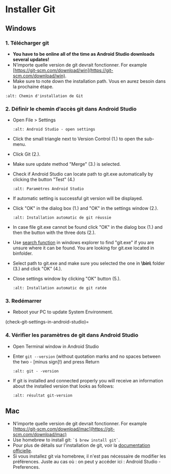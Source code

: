 # Installer Git

## Windows

### 1. Télécharger git

- **You have to be online all of the time as Android Studio downloads several updates!**
- N’importe quelle version de git devrait fonctionner. For example [https://git-scm.com/download/win](https://git-scm.com/download/win).
- Make sure to note down the installation path. Vous en aurez besoin dans la prochaine étape.

```{image} ../images/Update_GitPath.png
:alt: Chemin d'installation de Git
```

### 2. Définir le chemin d’accès git dans Android Studio

- Open File > Settings

  ```{image} ../images/Update_GitSettings1.png
  :alt: Android Studio - open settings
  ```

- Click the small triangle next to Version Control (1.) to open the sub-menu.

- Click Git (2.).

- Make sure update method "Merge" (3.) is selected.

- Check if Android Studio can locate path to git.exe automatically by clicking the button "Test" (4.)

  ```{image} ../images/AndroidStudio361_09.png
  :alt: Paramètres Android Studio
  ```

- If automatic setting is successful git version will be displayed.

- Click "OK" in the dialog box (1.) and "OK" in the settings window (2.).

  ```{image} ../images/AndroidStudio361_10.png
  :alt: Installation automatic de git réussie
  ```

- In case file git.exe cannot be found click "OK" in the dialog box (1.) and then the button with the three dots (2.).

- Use [search function](https://www.tenforums.com/tutorials/94452-search-file-explorer-windows-10-a.html) in windows explorer to find "git.exe" if you are unsure where it can be found. You are looking for git.exe located in binfolder.

- Select path to git.exe and make sure you selected the one in **\\bin\\** folder (3.) and click "OK" (4.).

- Close settings window by clicking "OK" button (5.).

  ```{image} ../images/AndroidStudio361_11.png
  :alt: Installation automatic de git ratée
  ```

### 3. Redémarrer

- Reboot your PC to update System Environment.

(check-git-settings-in-android-studio)=
### 4. Vérifier les paramètres de git dans Android Studio

- Open Terminal window in Android Studio

- Enter `git --version` (without quotation marks and no spaces between the two - \[minus sign\]!) and press Return

  ```{image} ../images/AndroidStudio_gitversion1.png
  :alt: git - -version
  ```

- If git is installed and connected properly you will receive an information about the installed version that looks as follows:

  ```{image} ../images/AndroidStudio_gitversion2.png
  :alt: résultat git-version
  ```

## Mac

- N’importe quelle version de git devrait fonctionner. For example [https://git-scm.com/download/mac](https://git-scm.com/download/mac)
- Use homebrew to install git: `` `$ brew install git` ``.
- Pour plus de détails sur l'installation de git, voir la [documentation officielle](https://git-scm.com/book/en/v2/Getting-Started-Installing-Git).
- Si vous installez git via homebrew, il n'est pas nécessaire de modifier les préférences. Juste au cas où : on peut y accéder ici : Android Studio - Preferences.
